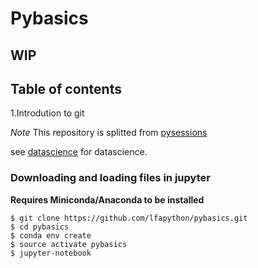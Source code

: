 Pybasics
========


## WIP
Table of contents 
--------------------------------------------
1.Introdution to git 


*Note* 
This repository is splitted from [pysessions](https://github.com/lfapython/pysessions)

see [datascience](https://github.com/lfapython/datascience) for datascience.


### Downloading and loading files in jupyter

**Requires Miniconda/Anaconda to be installed**

    $ git clone https://github.com/lfapython/pybasics.git
    $ cd pybasics
    $ conda env create
    $ source activate pybasics
    $ jupyter-notebook
